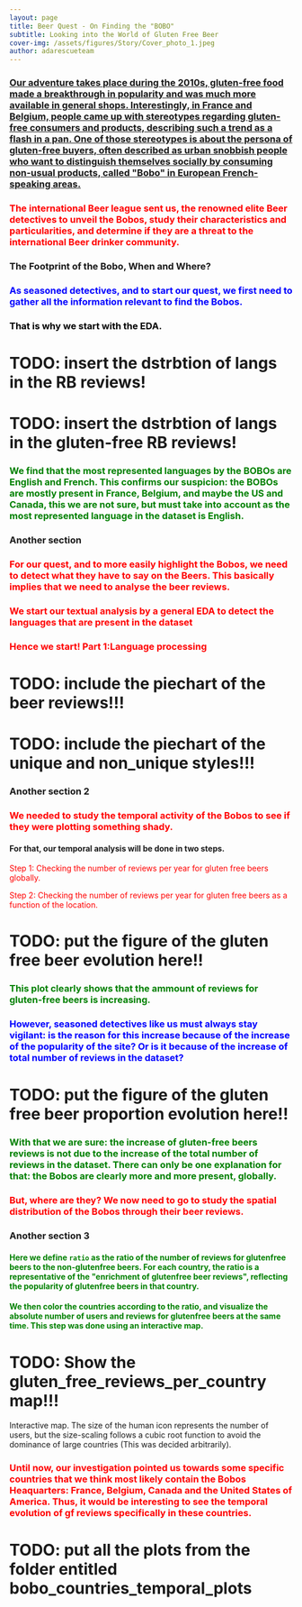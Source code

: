 ```yaml
---
layout: page
title: Beer Quest - On Finding the "BOBO"
subtitle: Looking into the World of Gluten Free Beer
cover-img: /assets/figures/Story/Cover_photo_1.jpeg
author: adarescueteam
---
```


### <u>Our adventure takes place during the 2010s, gluten-free food made a breakthrough in popularity and was much more available in general shops. Interestingly, in France and Belgium, people came up with stereotypes regarding gluten-free consumers and products, describing such a trend as a flash in a pan. One of those stereotypes is about the persona of gluten-free buyers, often described as urban snobbish people who want to distinguish themselves socially by consuming non-usual products, called "Bobo" in European French-speaking areas.</u>

### <span style="color: red;">The international Beer league sent us, the renowned elite Beer detectives to unveil the Bobos, study their characteristics and particularities, and determine if they are a threat to the international Beer drinker community.</span>

### The Footprint of the Bobo, When and Where?

### <span style="color: blue;">As seasoned detectives, and to start our quest, we first need to gather all the information relevant to find the Bobos.</span>

### <span style="color: black;">That is why we start with the EDA.</span>
# TODO: insert the dstrbtion of langs in the RB reviews! 
# TODO: insert the dstrbtion of langs in the gluten-free RB reviews! 

### <span style="color: green;">We find that the most represented languages by the BOBOs are English and French. This confirms our suspicion: the BOBOs are mostly present in France, Belgium, and maybe the US and Canada, this we are not sure, but must take into account as the most represented language in the dataset is English.</span>



### Another section

### <span style="color: red;">For our quest, and to more easily highlight the Bobos, we need to detect what they have to say on the Beers. This basically implies that we need to analyse the beer reviews.</span>

### <span style="color: red;">We start our textual analysis by a general EDA to detect the languages that are present in the dataset</span>

### <span style="color: red;">Hence we start! Part 1:Language processing</span>

# TODO: include the piechart of the beer reviews!!!

# TODO: include the piechart of the unique and non_unique styles!!!


### Another section 2

### <span style="color: red;">We needed to study the temporal activity of the Bobos to see if they were plotting something shady.</span>
#### For that, our temporal analysis will be done in two steps.
<span style="color: red;">Step 1: Checking the number of reviews per year for gluten free beers globally.</span>

<span style="color: red;">Step 2: Checking the number of reviews per year for gluten free beers as a function of the location.</span>


# TODO: put the figure of the gluten free beer evolution here!! 

### <span style="color: green;">This plot clearly shows that the ammount of reviews for gluten-free beers is increasing.</span>
### <span style="color: blue;">However, seasoned detectives like us must always stay vigilant: is the reason for this increase because of the increase of the popularity of the site? Or is it because of the increase of total number of reviews in the dataset?</span>

# TODO: put the figure of the gluten free beer proportion evolution here!! 

### <span style="color: green;">With that we are sure: the increase of gluten-free beers reviews is not due to the increase of the total number of reviews in the dataset. There can only be one explanation for that: the Bobos are clearly more and more present, globally.</span>

### <span style="color: red;">But, where are they? We now need to go to study the spatial distribution of the Bobos through their beer reviews.</span>

### Another section 3

#### <span style="color: green;">Here we define `ratio` as the ratio of the number of reviews for glutenfree beers to the non-glutenfree beers. For each country, the ratio is a representative of the "enrichment of glutenfree beer reviews", reflecting the popularity of glutenfree beers in that country.
#### <span style="color: green;">We then color the countries according to the ratio, and visualize the absolute number of users and reviews for glutenfree beers at the same time. This step was done using an interactive map.</span>

# TODO: Show the gluten_free_reviews_per_country map!!!
Interactive map. The size of the human icon represents the number of users, but the size-scaling follows a cubic root function to avoid the dominance of large countries (This was decided arbitrarily).

### <span style="color: red;">Until now, our investigation pointed us towards some specific countries that we think most likely contain the Bobos Heaquarters: France, Belgium, Canada and the United States of America. Thus, it would be interesting to see the temporal evolution of gf reviews specifically in these countries.</span>

# TODO: put all the plots from the folder entitled bobo_countries_temporal_plots